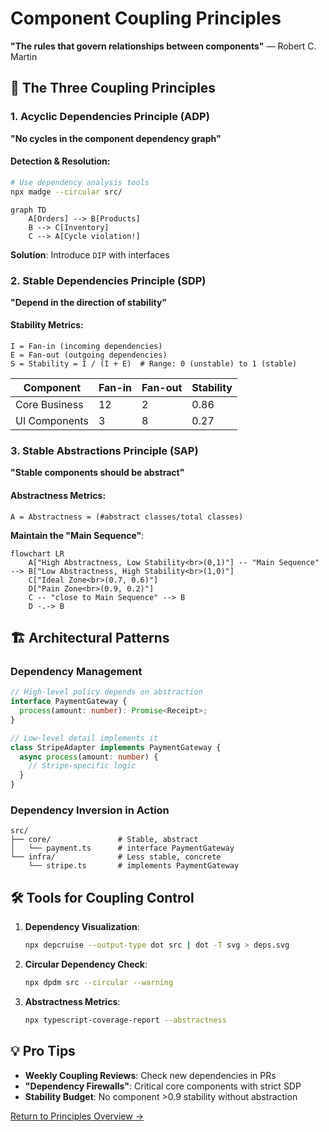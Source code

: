 # Component Coupling Principles

**"The rules that govern relationships between components"** — Robert C. Martin

## 🔗 The Three Coupling Principles

### 1. Acyclic Dependencies Principle (ADP)
**"No cycles in the component dependency graph"**

#### Detection & Resolution:
```bash
# Use dependency analysis tools
npx madge --circular src/
```

```mermaid
graph TD
    A[Orders] --> B[Products]
    B --> C[Inventory]
    C --> A[Cycle violation!]
```

**Solution**: Introduce `DIP` with interfaces

### 2. Stable Dependencies Principle (SDP)
**"Depend in the direction of stability"**

#### Stability Metrics:
```
I = Fan-in (incoming dependencies)
E = Fan-out (outgoing dependencies)
S = Stability = I / (I + E)  # Range: 0 (unstable) to 1 (stable)
```

| Component       | Fan-in | Fan-out | Stability |
|-----------------|--------|---------|-----------|
| Core Business   | 12     | 2       | 0.86      |
| UI Components   | 3      | 8       | 0.27      |

### 3. Stable Abstractions Principle (SAP)
**"Stable components should be abstract"**

#### Abstractness Metrics:
```
A = Abstractness = (#abstract classes/total classes)
```

**Maintain the "Main Sequence"**:
```mermaid
flowchart LR
    A["High Abstractness, Low Stability<br>(0,1)"] -- "Main Sequence" --> B["Low Abstractness, High Stability<br>(1,0)"]
    C["Ideal Zone<br>(0.7, 0.6)"]
    D["Pain Zone<br>(0.9, 0.2)"]
    C -- "close to Main Sequence" --> B
    D -.-> B
```

## 🏗 Architectural Patterns

### Dependency Management
```typescript
// High-level policy depends on abstraction
interface PaymentGateway {
  process(amount: number): Promise<Receipt>;
}

// Low-level detail implements it
class StripeAdapter implements PaymentGateway {
  async process(amount: number) {
    // Stripe-specific logic
  }
}
```

### Dependency Inversion in Action
```
src/
├── core/               # Stable, abstract
│   └── payment.ts      # interface PaymentGateway
└── infra/              # Less stable, concrete
    └── stripe.ts       # implements PaymentGateway
```

## 🛠 Tools for Coupling Control

1. **Dependency Visualization**:
   ```bash
   npx depcruise --output-type dot src | dot -T svg > deps.svg
   ```

2. **Circular Dependency Check**:
   ```bash
   npx dpdm src --circular --warning
   ```

3. **Abstractness Metrics**:
   ```bash
   npx typescript-coverage-report --abstractness
   ```

## 💡 Pro Tips

- **Weekly Coupling Reviews**: Check new dependencies in PRs
- **"Dependency Firewalls"**: Critical core components with strict SDP
- **Stability Budget**: No component >0.9 stability without abstraction

[Return to Principles Overview →](../design)
